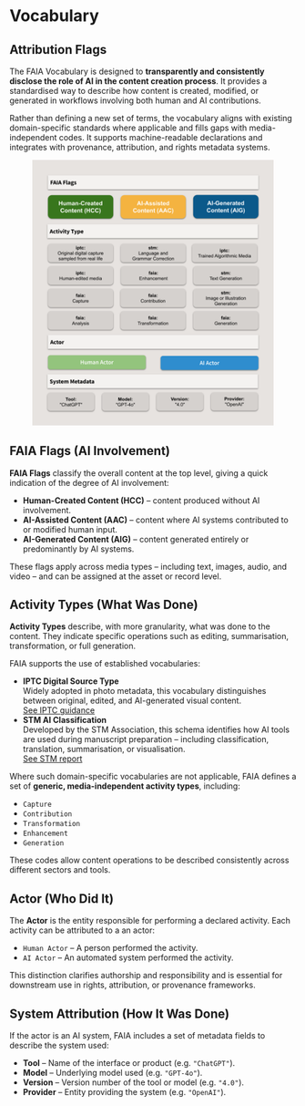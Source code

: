 # Vocabulary

## Attribution Flags

The FAIA Vocabulary is designed to **transparently and consistently disclose the role of AI in the content creation process**. It provides a standardised way to describe how content is created, modified, or generated in workflows involving both human and AI contributions.

Rather than defining a new set of terms, the vocabulary aligns with existing domain-specific standards where applicable and fills gaps with media-independent codes. It supports machine-readable declarations and integrates with provenance, attribution, and rights metadata systems.

<figure><img src="../.gitbook/assets/FAIA Model (1).png" alt=""><figcaption></figcaption></figure>

## FAIA Flags (AI Involvement)

**FAIA Flags** classify the overall content at the top level, giving a quick indication of the degree of AI involvement:

* **Human-Created Content (HCC)** – content produced without AI involvement.
* **AI-Assisted Content (AAC)** – content where AI systems contributed to or modified human input.
* **AI-Generated Content (AIG)** – content generated entirely or predominantly by AI systems.

These flags apply across media types – including text, images, audio, and video – and can be assigned at the asset or record level.

## Activity Types (What Was Done)

**Activity Types** describe, with more granularity, what was done to the content. They indicate specific operations such as editing, summarisation, transformation, or full generation.

FAIA supports the use of established vocabularies:

* **IPTC Digital Source Type**\
  Widely adopted in photo metadata, this vocabulary distinguishes between original, edited, and AI-generated visual content.\
  [See IPTC guidance](https://www.iptc.org/std/photometadata/documentation/userguide/#_guidance_for_using_digital_source_type)
* **STM AI Classification**\
  Developed by the STM Association, this schema identifies how AI tools are used during manuscript preparation – including classification, translation, summarisation, or visualisation.\
  [See STM report](https://stm-assoc.org/new-stm-draft-report-classifying-ai-use-in-manuscript-preparation/)

Where such domain-specific vocabularies are not applicable, FAIA defines a set of **generic, media-independent activity types**, including:

* `Capture`
* `Contribution`
* `Transformation`
* `Enhancement`
* `Generation`

These codes allow content operations to be described consistently across different sectors and tools.

## Actor (Who Did It)

The **Actor** is the entity responsible for performing a declared activity. Each activity can be attributed to a an actor:

* `Human Actor` – A person performed the activity.
* `AI Actor` – An automated system performed the activity.

This distinction clarifies authorship and responsibility and is essential for downstream use in rights, attribution, or provenance frameworks.

## System Attribution (How It Was Done)

If the actor is an AI system, FAIA includes a set of metadata fields to describe the system used:

* **Tool** – Name of the interface or product (e.g. `"ChatGPT"`).
* **Model** – Underlying model used (e.g. `"GPT-4o"`).
* **Version** – Version number of the tool or model (e.g. `"4.0"`).
* **Provider** – Entity providing the system (e.g. `"OpenAI"`).
